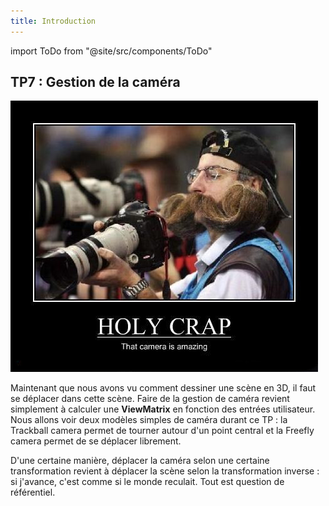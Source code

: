 ```yaml
---
title: Introduction
---
```

import ToDo from "@site/src/components/ToDo"

## TP7 : Gestion de la caméra

![](img/intro.jpg)

Maintenant que nous avons vu comment dessiner une scène en 3D, il faut se déplacer dans cette scène. Faire de la gestion de caméra revient simplement à calculer une **ViewMatrix** en fonction des entrées utilisateur. Nous allons voir deux modèles simples de caméra durant ce TP : la Trackball camera permet de tourner autour d'un point central et la Freefly camera permet de se déplacer librement.

D'une certaine manière, déplacer la caméra selon une certaine transformation revient à déplacer la scène selon la transformation inverse : si j'avance, c'est comme si le monde reculait. Tout est question de référentiel.